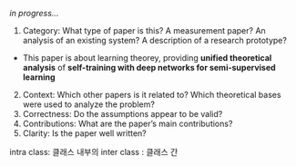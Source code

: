 *in progress...*

1. Category: What type of paper is this? A measurement paper? An analysis of an existing system? A description of a research prototype?
* This paper is about learning theorey, providing **unified theoretical analysis** of **self-training with deep networks for semi-supervised learning**

2. Context: Which other papers is it related to? Which theoretical bases were used to analyze the problem?
3. Correctness: Do the assumptions appear to be valid?
4. Contributions: What are the paper’s main contributions?
5. Clarity: Is the paper well written?





intra class: 클래스 내부의
inter class : 클래스 간